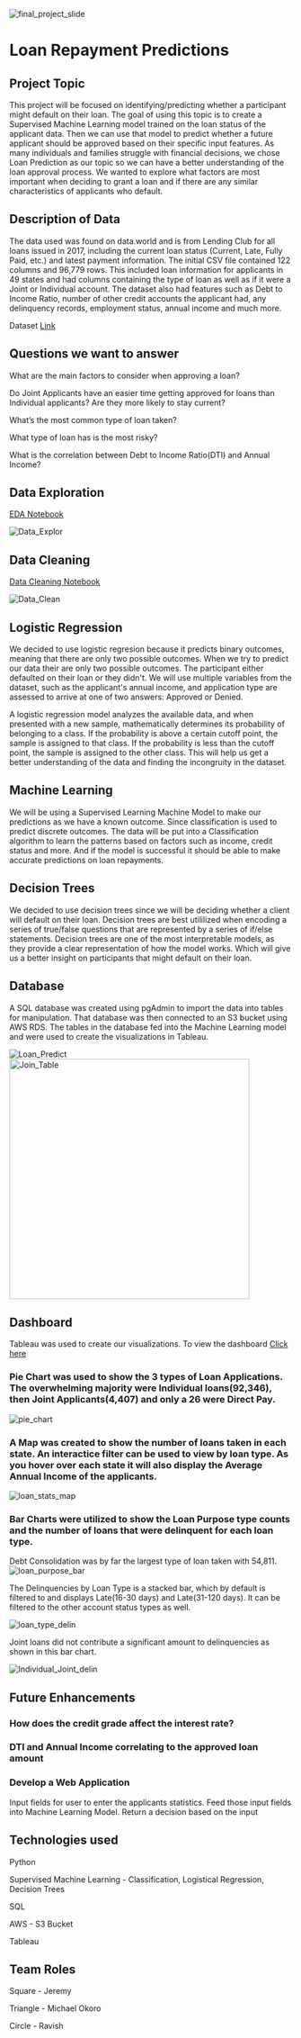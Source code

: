 ![final_project_slide](https://user-images.githubusercontent.com/106286533/199125590-cc2f0368-c070-420e-b6fa-298e178aa355.png)

# Loan Repayment Predictions

## Project Topic
This project will be focused on identifying/predicting whether a participant might default on their loan. The goal of using this topic is to create a Supervised Machine Learning model trained on the loan status of the applicant data.  Then we can use that model to predict whether a future applicant should be approved based on their specific input features.  As many individuals and families struggle with financial decisions, we chose Loan Prediction as our topic so we can have a better understanding of the loan approval process.  We wanted to explore what factors are most important when deciding to grant a loan and if there are any similar characteristics of applicants who default. 

## Description of Data
The data used was found on data.world and is from Lending Club for all loans issued in 2017, including the current loan status (Current, Late, Fully Paid, etc.) and latest payment information. The initial CSV file contained 122 columns and 96,779 rows.  This included loan information for applicants in 49 states and had columns containing the type of loan as well as if it were a Joint or Individual account.  The dataset also had features such as Debt to Income Ratio, number of other credit accounts the applicant had, any delinquency records, employment status, annual income and much more.

Dataset [Link](https://github.com/Jwag2128/Loan_Predictions/blob/main/DataFiles/prelim_loans_data.zip)

## Questions we want to answer
What are the main factors to consider when approving a loan?

Do Joint Applicants have an easier time getting approved for loans than Individual applicants? Are they more likely to stay current?

What’s the most common type of loan taken?

What type of loan has is the most risky?

What is the correlation between Debt to Income Ratio(DTI) and Annual Income?

## Data Exploration
[EDA Notebook](https://github.com/Jwag2128/Loan_Predictions/blob/main/Jupyter_NB_files/Loans_EDA.ipynb)

![Data_Explor](https://user-images.githubusercontent.com/106286533/200181299-a5f2ced7-515b-4ecb-9e3b-9ab221cba76e.png)

## Data Cleaning
[Data Cleaning Notebook](https://github.com/Jwag2128/Loan_Predictions/blob/main/Jupyter_NB_files/Loans_Data_Preprocessing.ipynb)

![Data_Clean](https://user-images.githubusercontent.com/106286533/200181307-338068e3-df1f-42d1-9ab8-670f4d6d4109.png)

## Logistic Regression
We decided to use logistic regresion because it predicts binary outcomes, meaning that there are only two possible outcomes. When we try to predict our data their are only two possible outcomes. The participant either defaulted on their loan or they didn't. We will use multiple variables from the dataset, such as the applicant's annual income, and application type are assessed to arrive at one of two answers: Approved or Denied. 

A logistic regression model analyzes the available data, and when presented with a new sample, mathematically determines its probability of belonging to a class. If the probability is above a certain cutoff point, the sample is assigned to that class. If the probability is less than the cutoff point, the sample is assigned to the other class. This will help us get a better understanding of the data and finding the incongruity in the dataset.


## Machine Learning
We will be using a Supervised Learning Machine Model to make our predictions as we have a known outcome. Since classification is used to predict discrete outcomes.  The data will be put into a Classification algorithm to learn the patterns based on factors such as income, credit status and more. And if the model is successful it should be able to make accurate predictions on loan repayments. 

## Decision Trees 
We decided to use decision trees since we will be deciding whether a client will default on their loan. Decision trees are best utililized when encoding a series of true/false questions that are represented by a series of if/else statements. Decision trees are one of the most interpretable models, as they provide a clear representation of how the model works. Which will give us a better insight on participants that might default on their loan. 


## Database 
A SQL database was created using pgAdmin to import the data into tables for manipulation.  That database was then connected to an S3 bucket using AWS RDS.  The tables in the database fed into the Machine Learning model and were used to create the visualizations in Tableau.

![Loan_Predict](https://user-images.githubusercontent.com/106286533/200448866-1852195f-2186-43be-92db-96fb346186d6.png) <img width="427" alt="Join_Table" src="https://user-images.githubusercontent.com/106286533/200448894-944d3e38-9b00-4a47-a927-50c712ba8393.png">


## Dashboard
Tableau was used to create our visualizations.  To view the dashboard [Click here](https://public.tableau.com/views/LoanStatisticsProject/Dashboard1?:language=en-US&publish=yes&:display_count=n&:origin=viz_share_link)

### Pie Chart was used to show the 3 types of Loan Applications.  The overwhelming majority were Individual loans(92,346), then Joint Applicants(4,407) and only a 26 were Direct Pay.

![pie_chart](https://user-images.githubusercontent.com/106286533/200184751-4bdbd595-005e-4633-a512-dbf0fdddbe06.png)

### A Map was created to show the number of loans taken in each state.  An interactice filter can be used to view by loan type.  As you hover over each state it will also display the Average Annual Income of the applicants.

![loan_stats_map](https://user-images.githubusercontent.com/106286533/200184624-3694ae2d-0323-46b9-8a61-9043cfae2821.png)

### Bar Charts were utilized to show the Loan Purpose type counts and the number of loans that were delinquent for each loan type.

Debt Consolidation was by far the largest type of loan taken with 54,811.
![loan_purpose_bar](https://user-images.githubusercontent.com/106286533/200184930-3eceb756-648a-462e-82ce-81d7acc4ae56.png)

The Delinquencies by Loan Type is a stacked bar, which by default is filtered to and displays Late(16-30 days) and Late(31-120 days).  It can be filtered to the other account status types as well.

![loan_type_delin](https://user-images.githubusercontent.com/106286533/200185090-36fb0071-3333-4916-9297-afb1f8980870.png)

Joint loans did not contribute a significant amount to delinquencies as shown in this bar chart.

![Individual_Joint_delin](https://user-images.githubusercontent.com/106286533/200445709-9fc29d85-2174-4d54-a218-641d7096fdd2.png)

## Future Enhancements
### How does the credit grade affect the interest rate?

### DTI and Annual Income correlating to the approved loan amount

### Develop a Web Application 
Input fields for user to enter the applicants statistics.
Feed those input fields into Machine Learning Model.
Return a decision based on the input

## Technologies used
Python

Supervised Machine Learning - Classification, Logistical Regression, Decision Trees

SQL

AWS - S3 Bucket

Tableau


## Team Roles
Square - Jeremy

Triangle - Michael Okoro

Circle - Ravish
